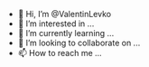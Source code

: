- 👋 Hi, I’m @ValentinLevko
- 👀 I’m interested in ...
- 🌱 I’m currently learning ...
- 💞️ I’m looking to collaborate on ...
- 📫 How to reach me ...

<!---
ValentinLevko/ValentinLevko is a ✨ special ✨ repository because its `README.md` (this file) appears on your GitHub profile.
You can click the Preview link to take a look at your changes.
--->
